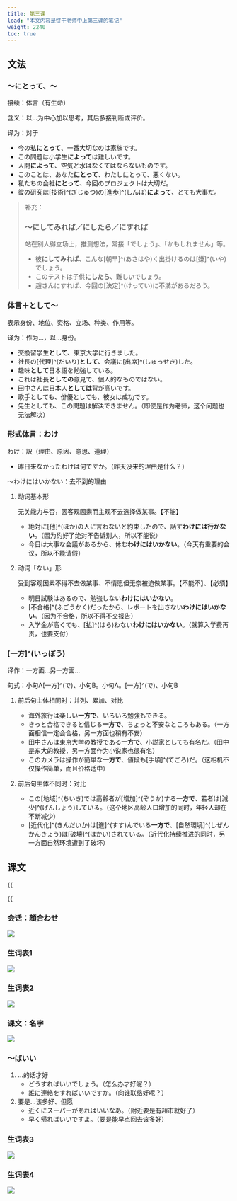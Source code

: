 ```yaml
---
title: 第三课
lead: "本文内容是饼干老师中上第三课的笔记"
weight: 2240
toc: true
---
```


## 文法

### ～にとって、～

接续：体言（有生命）

含义：以...为中心加以思考，其后多接判断或评价。

译为：对于

- 今の私**にとって**、一番大切なのは家族です。
- この問題は小学生**によって**は難しいです。
- 人間**によって**、空気と水はなくてはならないものです。
- このことは、あなた**にとって**、わたしにとって、悪くない。
- 私たちの会社**にとって**、今回のプロジェクトは大切だ。
- 彼の研究は[技術]^(ぎじゅつ)の[進歩]^(しんぽ)**によって**、とても大事だ。

> 补充：
>
> ### ～にしてみれば／にしたら／にすれば
>
> 站在别人得立场上，推测想法，常接「でしょう」、「かもしれません」等。
>
> - 彼**にしてみれば**、こんな[朝早]^(あさはや)く出掛けるのは[嫌]^(いや)でしょう。
> - このテストは子供**にしたら**、難しいでしょう。
> - 趙さんにすれば、今回の[決定]^(けってい)に不満があるだろう。

### 体言＋として～

表示身份、地位、资格、立场、种类、作用等。

译为：作为...，以...身份。

- 交換留学生**として**、東京大学に行きました。
- 社長の[代理]^(だいり)**として**、会議に[出席]^(しゅっせき)した。
- 趣味**として**日本語を勉強している。
- これは社長**としての**意見で、個人的なものではない。
- 田中さんは日本人**としては**背が高いです。
- 歌手としても、俳優としても、彼女は成功です。
- 先生としても、この問題は解決できません。（即使是作为老师，这个问题也无法解决）

### 形式体言：わけ

わけ：訳（理由、原因、意思、道理）

- 昨日来なかったわけは何ですか。（昨天没来的理由是什么？）

～わけにはいかない：去不到的理由

1. 动词基本形

   无关能力与否，因客观因素而主观不去选择做某事。【不能】

   - 絶対に[他]^(ほか)の人に言わないと約束したので、話す**わけには行かない**。（因为约好了绝对不告诉别人，所以不能说）
   - 今日は大事な会議があるから、休む**わけにはいかない**。（今天有重要的会议，所以不能请假）

2. 动词「ない」形

   受到客观因素不得不去做某事、不情愿但无奈被迫做某事。【不能不】、【必须】

   - 明日試験はあるので、勉強しない**わけにはいかない**。
   - [不合格]^(ふごうかく)だったから、レポートを出さない**わけにはいかない**。（因为不合格，所以不得不交报告）
   - 入学金が高くても、[払]^(はら)わない**わけにはいかない**。（就算入学费再贵，也要支付）

### [一方]^(いっぽう)

译作：一方面...另一方面...

句式：小句A[一方]^(で)、小句B。小句A。[一方]^(で)、小句B

1. 前后句主体相同时：并列、累加、对比

   - 海外旅行は楽しい**一方で**、いろいろ勉強もできる。
   - きっと合格できると信じる**一方で**、ちょっと不安なところもある。（一方面相信一定会合格，另一方面也稍有不安）
   - 田中さんは東京大学の教授である**一方で**、小説家としても有名だ。（田中是东大的教授，另一方面作为小说家也很有名）
   - このカメラは操作が簡単な**一方で**、値段も[手頃]^(てごろ)だ。（这相机不仅操作简单，而且价格适中）

2. 前后句主体不同时：对比

   - この[地域]^(ちいき)では高齢者が[増加]^(ぞうか)する**一方で**、若者は[減少]^(げんしょう)している。（这个地区高龄人口增加的同时，年轻人却在不断减少）
   - [近代化]^(きんだいか)は[進]^(すす)んでいる**一方で**、[自然環境]^(しぜんかんきょう)は[破壊]^(はかい)されている。（近代化持续推进的同时，另一方面自然环境遭到了破坏）

## 课文

{{<audio caption="单词" src="https://tellyouwhat-static-1251995834.cos.ap-chongqing.myqcloud.com/audios/mu/Lesson03.mp3">}}

{{<audio caption="课文" src="https://tellyouwhat-static-1251995834.cos.ap-chongqing.myqcloud.com/audios/mu_kewen/%E6%96%B0%E7%89%88%E6%A0%87%E6%97%A5%E4%B8%AD%E7%BA%A7%E8%AF%BE%E6%96%87%EF%BC%88%E4%BA%BA%E6%95%99%E7%89%88.%E4%B8%8A%E5%86%8C%EF%BC%891-4%E8%AF%BE/Lesson03.mp3">}}

### 会话：顔合わせ

![](https://tellyouwhat-static-1251995834.cos.ap-chongqing.myqcloud.com/images/image-20220613230036961.png)

### 生词表1

![](https://tellyouwhat-static-1251995834.cos.ap-chongqing.myqcloud.com/images/image-20220619145013479.png)

### 生词表2

![](https://tellyouwhat-static-1251995834.cos.ap-chongqing.myqcloud.com/images/image-20220619145126453.png)

### 课文：名字

![](https://tellyouwhat-static-1251995834.cos.ap-chongqing.myqcloud.com/images/image-20220613234209130.png)

### ～ばいい

1. ...的话才好
   - どうすればいいでしょう。（怎么办才好呢？）
   - 誰に連絡をすればいいですか。（向谁联络好呢？）
2. 要是...该多好、但愿
   - 近くにスーパーがあればいいなあ。（附近要是有超市就好了）
   - 早く帰ればいいですよ。（要是能早点回去该多好）

### 生词表3

![](https://tellyouwhat-static-1251995834.cos.ap-chongqing.myqcloud.com/images/image-20220619145203298.png)

### 生词表4

![](https://tellyouwhat-static-1251995834.cos.ap-chongqing.myqcloud.com/images/image-20220619145259202.png)
